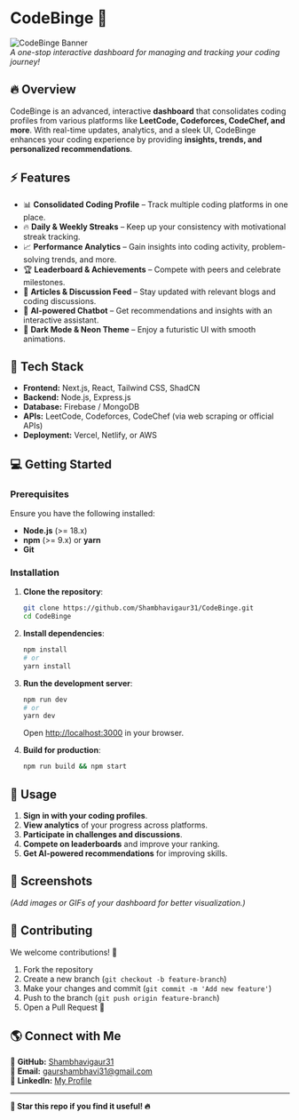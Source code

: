 # CodeBinge 🚀

![CodeBinge Banner](https://your-image-link.com)  
_A one-stop interactive dashboard for managing and tracking your coding journey!_

## 🔥 Overview
CodeBinge is an advanced, interactive **dashboard** that consolidates coding profiles from various platforms like **LeetCode, Codeforces, CodeChef, and more**. With real-time updates, analytics, and a sleek UI, CodeBinge enhances your coding experience by providing **insights, trends, and personalized recommendations**.

## ⚡ Features
- 📊 **Consolidated Coding Profile** – Track multiple coding platforms in one place.
- 🔥 **Daily & Weekly Streaks** – Keep up your consistency with motivational streak tracking.
- 📈 **Performance Analytics** – Gain insights into coding activity, problem-solving trends, and more.
- 🏆 **Leaderboard & Achievements** – Compete with peers and celebrate milestones.
- 📰 **Articles & Discussion Feed** – Stay updated with relevant blogs and coding discussions.
- 🤖 **AI-powered Chatbot** – Get recommendations and insights with an interactive assistant.
- 🎨 **Dark Mode & Neon Theme** – Enjoy a futuristic UI with smooth animations.

## 🚀 Tech Stack
- **Frontend:** Next.js, React, Tailwind CSS, ShadCN
- **Backend:** Node.js, Express.js
- **Database:** Firebase / MongoDB
- **APIs:** LeetCode, Codeforces, CodeChef (via web scraping or official APIs)
- **Deployment:** Vercel, Netlify, or AWS

## 💻 Getting Started

### Prerequisites
Ensure you have the following installed:
- **Node.js** (>= 18.x)
- **npm** (>= 9.x) or **yarn**
- **Git**

### Installation
1. **Clone the repository**:
   ```sh
   git clone https://github.com/Shambhavigaur31/CodeBinge.git
   cd CodeBinge
   ```

2. **Install dependencies**:
   ```sh
   npm install
   # or
   yarn install
   ```

3. **Run the development server**:
   ```sh
   npm run dev
   # or
   yarn dev
   ```
   Open [http://localhost:3000](http://localhost:3000) in your browser.

4. **Build for production**:
   ```sh
   npm run build && npm start
   ```

## 🎯 Usage
1. **Sign in with your coding profiles**.
2. **View analytics** of your progress across platforms.
3. **Participate in challenges and discussions**.
4. **Compete on leaderboards** and improve your ranking.
5. **Get AI-powered recommendations** for improving skills.

## 📸 Screenshots
*(Add images or GIFs of your dashboard for better visualization.)*

## 🤝 Contributing
We welcome contributions! 🚀

1. Fork the repository
2. Create a new branch (`git checkout -b feature-branch`)
3. Make your changes and commit (`git commit -m 'Add new feature'`)
4. Push to the branch (`git push origin feature-branch`)
5. Open a Pull Request 🎉

## 🌎 Connect with Me
🔗 **GitHub:** [Shambhavigaur31](https://github.com/Shambhavigaur31)  
📧 **Email:** gaurshambhavi31@gmail.com  
🔗 **LinkedIn:** [My Profile](https://www.linkedin.com/in/shambhavi-gaur-a9a15028b/)

---

**🚀 Star this repo if you find it useful! 🔥**
